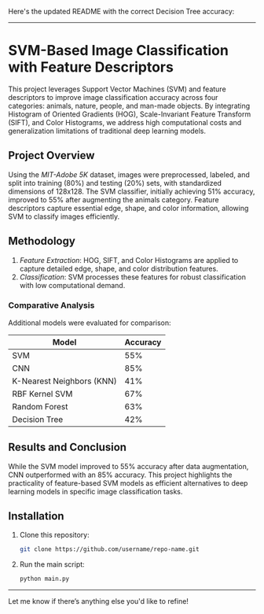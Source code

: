 Here's the updated README with the correct Decision Tree accuracy:

---

# SVM-Based Image Classification with Feature Descriptors

This project leverages Support Vector Machines (SVM) and feature descriptors to improve image classification accuracy across four categories: animals, nature, people, and man-made objects. By integrating Histogram of Oriented Gradients (HOG), Scale-Invariant Feature Transform (SIFT), and Color Histograms, we address high computational costs and generalization limitations of traditional deep learning models.

## Project Overview

Using the *MIT-Adobe 5K* dataset, images were preprocessed, labeled, and split into training (80%) and testing (20%) sets, with standardized dimensions of 128x128. The SVM classifier, initially achieving 51% accuracy, improved to 55% after augmenting the animals category. Feature descriptors capture essential edge, shape, and color information, allowing SVM to classify images efficiently.

## Methodology

1. *Feature Extraction*: HOG, SIFT, and Color Histograms are applied to capture detailed edge, shape, and color distribution features.
2. *Classification*: SVM processes these features for robust classification with low computational demand.

### Comparative Analysis

Additional models were evaluated for comparison:

| Model            | Accuracy |
|------------------|----------|
| SVM              | 55%      |
| CNN              | 85%      |
| K-Nearest Neighbors (KNN) | 41% |
| RBF Kernel SVM   | 67%      |
| Random Forest    | 63%      |
| Decision Tree    | 42%      |

## Results and Conclusion

While the SVM model improved to 55% accuracy after data augmentation, CNN outperformed with an 85% accuracy. This project highlights the practicality of feature-based SVM models as efficient alternatives to deep learning models in specific image classification tasks.

## Installation

1. Clone this repository:
   ```bash
   git clone https://github.com/username/repo-name.git
   ```


3. Run the main script:
   ```bash
   python main.py
   ```

--- 

Let me know if there’s anything else you'd like to refine!

